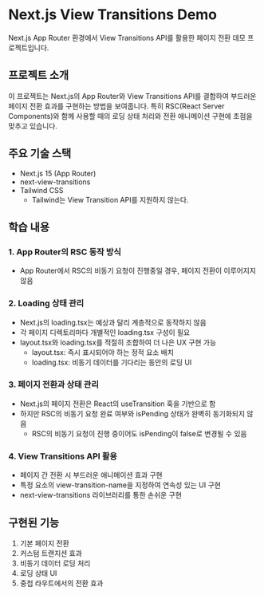 # Next.js View Transitions Demo

Next.js App Router 환경에서 View Transitions API를 활용한 페이지 전환 데모 프로젝트입니다.

## 프로젝트 소개

이 프로젝트는 Next.js의 App Router와 View Transitions API를 결합하여 부드러운 페이지 전환 효과를 구현하는 방법을 보여줍니다. 특히 RSC(React Server Components)와 함께 사용할 때의 로딩 상태 처리와 전환 애니메이션 구현에 초점을 맞추고 있습니다.

## 주요 기술 스택

- Next.js 15 (App Router)
- next-view-transitions
- Tailwind CSS
  - Tailwind는 View Transition API를 지원하지 않는다.

## 학습 내용

### 1. App Router의 RSC 동작 방식

- App Router에서 RSC의 비동기 요청이 진행중일 경우, 페이지 전환이 이루어지지 않음

### 2. Loading 상태 관리

- Next.js의 loading.tsx는 예상과 달리 계층적으로 동작하지 않음
- 각 페이지 디렉토리마다 개별적인 loading.tsx 구성이 필요
- layout.tsx와 loading.tsx를 적절히 조합하여 더 나은 UX 구현 가능
  - layout.tsx: 즉시 표시되어야 하는 정적 요소 배치
  - loading.tsx: 비동기 데이터를 기다리는 동안의 로딩 UI

### 3. 페이지 전환과 상태 관리

- Next.js의 페이지 전환은 React의 useTransition 훅을 기반으로 함
- 하지만 RSC의 비동기 요청 완료 여부와 isPending 상태가 완벽히 동기화되지 않음
  - RSC의 비동기 요청이 진행 중이어도 isPending이 false로 변경될 수 있음

### 4. View Transitions API 활용

- 페이지 간 전환 시 부드러운 애니메이션 효과 구현
- 특정 요소의 view-transition-name을 지정하여 연속성 있는 UI 구현
- next-view-transitions 라이브러리를 통한 손쉬운 구현

## 구현된 기능

1. 기본 페이지 전환
2. 커스텀 트랜지션 효과
3. 비동기 데이터 로딩 처리
4. 로딩 상태 UI
5. 중첩 라우트에서의 전환 효과

